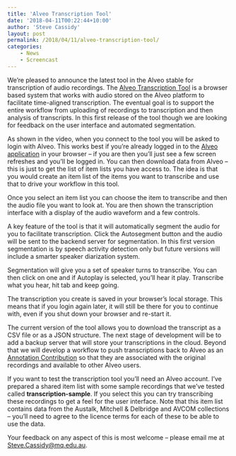 ```yaml
---
title: 'Alveo Transcription Tool'
date: '2018-04-11T00:22:44+10:00'
author: 'Steve Cassidy'
layout: post
permalink: /2018/04/11/alveo-transcription-tool/
categories:
    - News
    - Screencast
---
```




We’re pleased to announce the latest tool in the Alveo stable for transcription of audio recordings. The [Alveo Transcription Tool](https://alveo.github.io/alveo-transcriber/) is a browser based system that works with audio stored on the Alveo platform to facilitate time-aligned transcription. The eventual goal is to support the entire workflow from uploading of recordings to transcription and then analysis of transcripts. In this first release of the tool though we are looking for feedback on the user interface and automated segmentation.

As shown in the video, when you connect to the tool you will be asked to login with Alveo. This works best if you’re already logged in to the [Alveo application](https://app.alveo.edu.au/) in your browser – if you are then you’ll just see a few screen refreshes and you’ll be logged in. You can then download data from Alveo – this is just to get the list of item lists you have access to. The idea is that you would create an item list of the items you want to transcribe and use that to drive your workflow in this tool.

Once you select an item list you can choose the item to transcribe and then the audio file you want to look at. You are then shown the transcription interface with a display of the audio waveform and a few controls.

A key feature of the tool is that it will automatically segment the audio for you to facilitate transcription. Click the Autosegment button and the audio will be sent to the backend server for segmentation. In this first version segmentation is by speech activity detection only but future versions will include a smarter speaker diarization system.

Segmentation will give you a set of speaker turns to transcribe. You can then click on one and if Autoplay is selected, you’ll hear it play. Transcribe what you hear, hit tab and keep going.

The transcription you create is saved in your browser’s local storage. This means that if you login again later, it will still be there for you to continue with, even if you shut down your browser and re-start it.

The current version of the tool allows you to download the transcript as a CSV file or as a JSON structure. The next stage of development will be to add a backup server that will store your transcriptions in the cloud. Beyond that we will develop a workflow to push transcriptions back to Alveo as an [Annotation Contribution](/help/adding-data-to-alveo/contributions) so that they are associated with the original recordings and available to other Alveo users.

If you want to test the transcription tool you’ll need an Alveo account. I’ve prepared a shared item list with some sample recordings that we’ve tested called **transcription-sample**. If you select this you can try transcribing these recordings to get a feel for the user interface. Note that this item list contains data from the Austalk, Mitchell &amp; Delbridge and AVCOM collections – you’ll need to agree to the licence terms for each of these to be able to use the data.

Your feedback on any aspect of this is most welcome – please email me at Steve.Cassidy@mq.edu.au.
